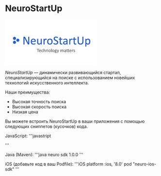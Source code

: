 # NeuroStartUp

![](logo.png)

*NeuroStartUp* — динамически развивающийся стартап, специализирующийся на поиске с использованием новейших технологий искусственного интеллекта.

Наши преимущества:
* Высокая точность поиска
* Высокая скорость поиска
* Низкая цена

Вы можете встроить NeuroStartUp в ваши приложения с помощью следующих сниппетов (кусочков) кода.

JavaScript:
'''javastript
<script src="https://localhost/neuro.sdk.min.js"></script>
'''

Java (Maven):
'''java
<dependency>
  <groupId>neuro</groupId>
  <artifactId>sdk</artifactId>
  <version>1.0.0</version>
</dependency>
'''

iOS (добавьте код в ваш Podfile):
'''iOS
platform :ios, '8.0'
pod "neuro-ios-sdk"
'''
